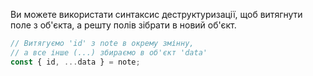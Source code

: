 
Ви можете використати синтаксис деструктуризації, щоб витягнути поле з об'єкта, а решту полів зібрати в новий об'єкт.

```ts
// Витягуємо 'id' з note в окрему змінну, 
// а все інше (...) збираємо в об'єкт 'data' 
const { id, ...data } = note;
```

